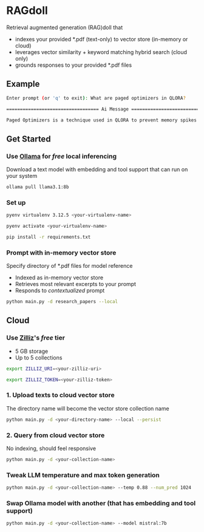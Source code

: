 # RAGdoll
Retrieval augmented generation (RAG)doll that
- indexes your provided *.pdf (text-only) to vector store (in-memory or cloud)
- leverages vector similarity + keyword matching hybrid search (cloud only)
- grounds responses to your provided *.pdf files

## Example
```bash
Enter prompt (or 'q' to exit): What are paged optimizers in QLORA?

================================== Ai Message ==================================

Paged Optimizers is a technique used in QLORA to prevent memory spikes during gradient checkpointing. Here's a simplified explanation:
```

## Get Started

### Use [Ollama](https://github.com/ollama/ollama/blob/main/README.md#quickstart) for *free* local inferencing
Download a text model with embedding and tool support that can run on your system
```bash
ollama pull llama3.1:8b
```
### Set up
```bash
pyenv virtualenv 3.12.5 <your-virtualenv-name>
```
```bash
pyenv activate <your-virtualenv-name>
```
```bash
pip install -r requirements.txt
```

### Prompt with in-memory vector store
Specify directory of *.pdf files for model reference
- Indexed as in-memory vector store
- Retrieves most relevant excerpts to your prompt
- Responds to *contextualized* prompt
```bash
python main.py -d research_papers --local
```
## Cloud
### Use [Zilliz](https://zilliz.com/pricing)'s *free* tier
- 5 GB storage
- Up to 5 collections

```bash
export ZILLIZ_URI=<your-zilliz-uri>
```
```bash
export ZILLIZ_TOKEN=<your-zilliz-token>
```

### 1. Upload texts to cloud vector store
The directory name will become the vector store collection name
```bash
python main.py -d <your-directory-name> --local --persist
```
### 2. Query from cloud vector store
No indexing, should feel responsive
```bash
python main.py -d <your-collection-name>
```
### Tweak LLM temperature and max token generation
```bash
python main.py -d <your-collection-name> --temp 0.88 --num_pred 1024
```
### Swap Ollama model with another (that has embedding and tool support)
```bash
python main.py -d <your-collection-name> --model mistral:7b
```
